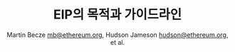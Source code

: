 ---
eip: 1
title: EIP의 목적과 가이드라인
status: Living
type: Meta
author: Martin Becze <mb@ethereum.org>, Hudson Jameson <hudson@ethereum.org>, et al.
created: 2015-10-27
---